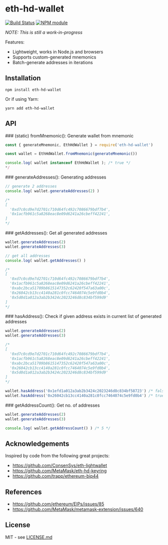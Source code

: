 # eth-hd-wallet

[![Build Status](https://secure.travis-ci.org/meth-project/eth-hd-wallet.svg?branch=master)](http://travis-ci.org/meth-project/eth-hd-wallet)
[![NPM module](https://badge.fury.io/js/eth-hd-wallet.svg)](https://badge.fury.io/js/eth-hd-wallet)

*NOTE: This is still a work-in-progress*

Features:
* Lightweight, works in Node.js and browsers
* Supports custom-generated mnemonics
* Batch-generate addresses in iterations

## Installation

```shell
npm install eth-hd-wallet
```
Or if using Yarn:

```shell
yarn add eth-hd-wallet
```

## API

### (static) fromMnemonic(): Generate wallet from mnemonic

```js
const { generateMnemonic, EthHdWallet } = require('eth-hd-wallet')

const wallet = EthHdWallet.fromMnemonic(generateMnemonic())

console.log( wallet instanceof EthHdWallet ); /* true */
*/
```


### generateAddresses(): Generating addresses

```js
// generate 2 addresses
console.log( wallet.generateAddresses(2) )

/*
[
  '0xd7c0cd9e7d2701c710d64fc492c7086679bdf7b4',
  '0x1acfb961c5a8268eac8e09d6241a26cbeff42241',
]
*/
```

### getAddresses(): Get all generated addresses

```js
wallet.generateAddresses(2)
wallet.generateAddresses(3)

// get all addresses
console.log( wallet.getAddresses() )

/*
[
  '0xd7c0cd9e7d2701c710d64fc492c7086679bdf7b4',
  '0x1acfb961c5a8268eac8e09d6241a26cbeff42241',
  '0xabc2bca51709b8615147352c62420f547a63a00c',
  '0x26042cb13cc4140a281c0fcc7464074c5e9fd0b4',
  '0x5d0d1a012a3ab2b3424c2023246d8c834bf599d9'
]
*/
```

### hasAddress(): Check if given address exists in current list of generated addresses

```js
wallet.generateAddresses(2)
wallet.generateAddresses(3)

/*
[
  '0xd7c0cd9e7d2701c710d64fc492c7086679bdf7b4',
  '0x1acfb961c5a8268eac8e09d6241a26cbeff42241',
  '0xabc2bca51709b8615147352c62420f547a63a00c',
  '0x26042cb13cc4140a281c0fcc7464074c5e9fd0b4',
  '0x5d0d1a012a3ab2b3424c2023246d8c834bf599d9'
]
*/

wallet.hasAddress('0x1efd1a012a3ab2b3424c2023246d8c834bf58723') /* false */
wallet.hasAddress('0x26042cb13cc4140a281c0fcc7464074c5e9fd0b4') /* true */
```

### getAddressCount(): Get no. of addresses

```js
wallet.generateAddresses(2)
wallet.generateAddresses(3)

console.log( wallet.getAddressCount() ) /* 5 */
```



## Acknowledgements

Inspired by code from the following great projects:

* https://github.com/ConsenSys/eth-lightwallet
* https://github.com/MetaMask/eth-hd-keyring
* https://github.com/trapp/ethereum-bip44

## References

* https://github.com/ethereum/EIPs/issues/85
* https://github.com/MetaMask/metamask-extension/issues/640

## License

MIT - see [LICENSE.md](LICENSE.md)
